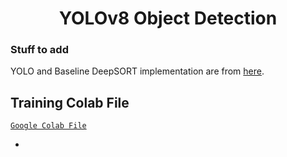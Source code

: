 <H1 align="center">
YOLOv8 Object Detection</H1>

### Stuff to add

YOLO and Baseline DeepSORT implementation are from 
[here](https://github.com/MuhammadMoinFaisal/YOLOv8-DeepSORT-Object-Tracking).

## Training Colab File
[`Google Colab File`](https://colab.research.google.com/drive/1dEpI2k3m1i0vbvB4bNqPRQUO0gSBTz25?usp=sharing)


- 
